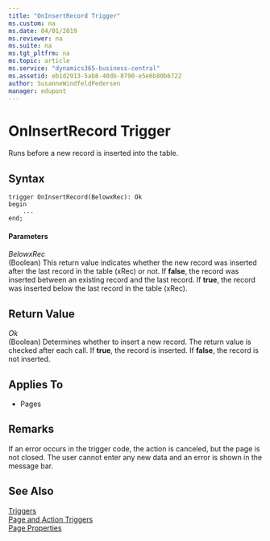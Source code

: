 ```yaml
---
title: "OnInsertRecord Trigger"
ms.custom: na
ms.date: 04/01/2019
ms.reviewer: na
ms.suite: na
ms.tgt_pltfrm: na
ms.topic: article
ms.service: "dynamics365-business-central"
ms.assetid: eb1d2913-5ab8-40db-8790-e5e6b80b6722
author: SusanneWindfeldPedersen
manager: edupont
---
```



# OnInsertRecord Trigger
Runs before a new record is inserted into the table.  

## Syntax  

```  
trigger OnInsertRecord(BelowxRec): Ok
begin
    ...
end;
```  

#### Parameters 
 *BelowxRec*  
 \(Boolean\) This return value indicates whether the new record was inserted after the last record in the table \(xRec\) or not. If **false**, the record was inserted between an existing record and the last record. If **true**, the record was inserted below the last record in the table \(xRec\).  

## Return Value   
 *Ok*  
 \(Boolean\) Determines whether to insert a new record. The return value is checked after each call. If **true**, the record is inserted. If **false**, the record is not inserted.  
  
## Applies To  
  
-   Pages  
  
## Remarks  
 If an error occurs in the trigger code, the action is canceled, but the page is not closed. The user cannot enter any new data and an error is shown in the message bar.  
  
## See Also  
 [Triggers](devenv-triggers.md)  
 [Page and Action Triggers](devenv-page-and-action-triggers.md)  
 [Page Properties](../properties/devenv-page-properties.md)   